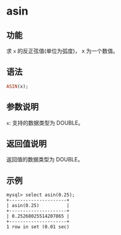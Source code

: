 # asin

## 功能

求 `x` 的反正弦值(单位为弧度)， x 为一个数值。

## 语法

```Haskell
ASIN(x);
```

## 参数说明

`x`: 支持的数据类型为 DOUBLE。

## 返回值说明

返回值的数据类型为 DOUBLE。

## 示例

```Plain Text
mysql> select asin(0.25);
+---------------------+
| asin(0.25)          |
+---------------------+
| 0.25268025514207865 |
+---------------------+
1 row in set (0.01 sec)
```
